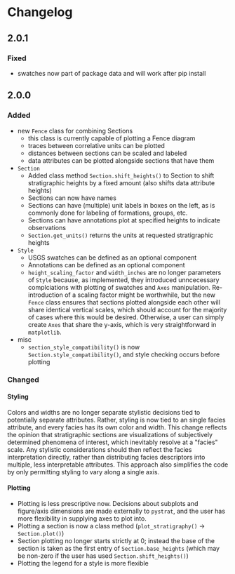 # Changelog

## 2.0.1

### Fixed
- swatches now part of package data and will work after pip install

## 2.0.0

### Added
- new `Fence` class for combining Sections
  - this class is currently capable of plotting a Fence diagram
  - traces between correlative units can be plotted
  - distances between sections can be scaled and labeled
  - data attributes can be plotted alongside sections that have them
- `Section`
  - Added class method `Section.shift_heights()` to Section to shift stratigraphic heights by a fixed amount (also shifts data attribute heights)
  - Sections can now have names
  - Sections can have (multiple) unit labels in boxes on the left, as is commonly done for labeling of formations, groups, etc.
  - Sections can have annotations plot at specified heights to indicate observations
  - `Section.get_units()` returns the units at requested stratigraphic heights
- `Style`
  - USGS swatches can be defined as an optional component
  - Annotations can be defined as an optional component
  - `height_scaling_factor` and `width_inches` are no longer parameters of `Style` because, as implemented, they introduced unncecessary complciations with plotting of swatches and `Axes` manipulation. Re-introduction of a scaling factor might be worthwhile, but the new `Fence` class ensures that sections plotted alongside each other will share identical vertical scales, which should account for the majority of cases where this would be desired. Otherwise, a user can simply create `Axes` that share the y-axis, which is very straightforward in `matplotlib`.
- misc
  - `section_style_compatibility()` is now `Section.style_compatibility()`, and style checking occurs before plotting

### Changed

#### Styling
Colors and widths are no longer separate stylistic decisions tied to potentially separate attributes. Rather, styling is now tied to an single facies attribute, and every facies has its own color and width. This change reflects the opinion that stratigraphic sections are visualizations of subjectively determined phenomena of interest, which inevitably resolve at a "facies" scale. Any stylistic considerations should then reflect the facies interpretation directly, rather than distributing facies descriptors into multiple, less interpretable attributes. This approach also simplifies the code by only permitting styling to vary along a single axis.

#### Plotting
- Plotting is less prescriptive now. Decisions about subplots and figure/axis dimensions are made externally to `pystrat`, and the user has more flexibility in supplying axes to plot into.
- Plotting a section is now a class method (`plot_stratigraphy()` &rarr; `Section.plot()`)
- Section plotting no longer starts strictly at 0; instead the base of the section is taken as the first entry of `Section.base_heights` (which may be non-zero if the user has used `Section.shift_heights()`)
- Plotting the legend for a style is more flexible